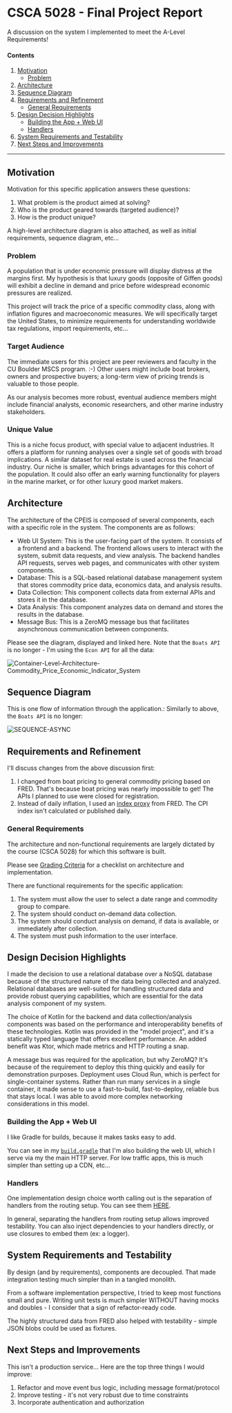 # CSCA 5028 - Final Project Report

A discussion on the system I implemented to meet the A-Level Requirements!

#### Contents

1. [Motivation](#motivation)
    * [Problem](#problem)
2. [Architecture](#architecture)
3. [Sequence Diagram](#sequence-diagram)
4. [Requirements and Refinement](#requirements-and-refinement)
    * [General Requirements](#general-requirements)
5. [Design Decision Highlights](#design-decision-highlights)
    * [Building the App + Web UI](#building-the-app--web-ui)
    * [Handlers](#handlers)
6. [System Requirements and Testability](#system-requirements-and-testability)
7. [Next Steps and Improvements](#next-steps-and-improvements)

---

## Motivation

Motivation for this specific application answers these questions:

1. What problem is the product aimed at solving?
2. Who is the product geared towards (targeted audience)?
3. How is the product unique?

A high-level architecture diagram is also attached, as well as initial requirements, sequence diagram, etc...

### Problem

A population that is under economic pressure will display distress at the margins first.
My hypothesis is that luxury goods (opposite of Giffen goods) will exhibit a decline in demand and price before widespread economic pressures are realized.

This project will track the price of a specific commodity class, along with inflation figures and macroeconomic measures.
We will specifically target the United States, to minimize requirements for understanding worldwide tax regulations, import requirements, etc...

### Target Audience

The immediate users for this project are peer reviewers and faculty in the CU Boulder MSCS program. :-)
Other users might include boat brokers, owners and prospective buyers; a long-term view of pricing trends is valuable to those people.

As our analysis becomes more robust, eventual audience members might include financial analysts, economic researchers, and other marine industry stakeholders. 

### Unique Value

This is a niche focus product, with special value to adjacent industries. It offers a platform for running analyses over a single set of goods with broad implications.
A similar dataset for real estate is used across the financial industry. Our niche is smaller, which brings advantages for this cohort of the population.
It could also offer an early warning functionality for players in the marine market, or for other luxury good market makers.

## Architecture

The architecture of the CPEIS is composed of several components, each with a specific role in the system. The components are as follows:

* Web UI System: This is the user-facing part of the system. It consists of a frontend and a backend. The frontend allows users to interact with the system, submit data requests, and view analysis. The backend handles API requests, serves web pages, and communicates with other system components. 
* Database: This is a SQL-based relational database management system that stores commodity price data, economics data, and analysis results. 
* Data Collection: This component collects data from external APIs and stores it in the database. 
* Data Analysis: This component analyzes data on demand and stores the results in the database. 
* Message Bus: This is a ZeroMQ message bus that facilitates asynchronous communication between components.

Please see the diagram, displayed and linked here.
Note that the `Boats API` is no longer - I'm using the `Econ API` for all the data:

![Container-Level-Architecture-Commodity_Price_Economic_Indicator_System](./1-Container-Level-Architecture-Commodity_Price_Economic_Indicator_System.png)

## Sequence Diagram

This is one flow of information through the application.:
Similarly to above, the `Boats API` is no longer:

![SEQUENCE-ASYNC](./3-SEQUENCE-ASYNC.png)

## Requirements and Refinement

I'll discuss changes from the above discussion first:

1. I changed from boat pricing to general commodity pricing based on FRED. That's because boat pricing was nearly impossible to get! The APIs I planned to use were closed for registration.
2. Instead of daily inflation, I used an [index proxy](https://fred.stlouisfed.org/series/T5YIE) from FRED. The CPI index isn't calculated or published daily.

### General Requirements

The architecture and non-functional requirements are largely dictated by the course (CSCA 5028) for which this software is built.

Please see [Grading Criteria](./2-GRADING-CRITERIA.md) for a checklist on architecture and implementation.

There are functional requirements for the specific application:

1. The system must allow the user to select a date range and commodity group to compare.
2. The system should conduct on-demand data collection.
3. The system should conduct analysis on demand, if data is available, or immediately after collection.
4. The system must push information to the user interface.

## Design Decision Highlights

I made the decision to use a relational database over a NoSQL database because of the structured nature of the data being collected and analyzed.
Relational databases are well-suited for handling structured data and provide robust querying capabilities, which are essential for the data analysis component of my system.

The choice of Kotlin for the backend and data collection/analysis components was based on the performance and interoperability benefits of these technologies.
Kotlin was provided in the "model project", and it's a statically typed language that offers excellent performance.
An added benefit was Ktor, which made metrics and HTTP routing a snap.

A message bus was required for the application, but why ZeroMQ?
It's because of the requirement to deploy this thing quickly and easily for demonstration purposes.
Deployment uses Cloud Run, which is perfect for single-container systems.
Rather than run many services in a single container, it made sense to use a fast-to-build, fast-to-deploy, reliable bus that stays local.
I was able to avoid more complex networking considerations in this model.

### Building the App + Web UI

I like Gradle for builds, because it makes tasks easy to add.

You can see in my [`build.gradle`](../applications/single-process-app/build.gradle) that I'm also building the web UI, which I serve via my the main HTTP server.
For low traffic apps, this is much simpler than setting up a CDN, etc...

### Handlers

One implementation design choice worth calling out is the separation of handlers from the routing setup.
You can see them [HERE](../applications/single-process-app/src/main/kotlin/edu/colorado/HttpHandlers.kt).

In general, separating the handlers from routing setup allows improved testability.
You can also inject dependencies to your handlers directly, or use closures to embed them (ex: a logger).

## System Requirements and Testability

By design (and by requirements), components are decoupled.
That made integration testing much simpler than in a tangled monolith.

From a software implementation perspective, I tried to keep most functions small and pure. 
Writing unit tests is much simpler WITHOUT having mocks and doubles - I consider that a sign of refactor-ready code.

The highly structured data from FRED also helped with testability - simple JSON blobs could be used as fixtures.

## Next Steps and Improvements

This isn't a production service... Here are the top three things I would improve:

1. Refactor and move event bus logic, including message format/protocol
2. Improve testing - it's not very robust due to time constraints
3. Incorporate authentication and authorization

